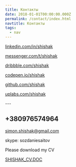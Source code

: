 ```yaml
---
title: Контакты
date: 2018-01-01T00:00:00.000Z
permalink: /contact/index.html
navtitle: Контакты
tags:
  - nav
---
```

[linkedin.com/in/shishak](linkedin.com/in/shishak/)

[messenger.com/t/shishak](messenger.com/t/shishak)

[dribbble.com/shishak](dribbble.com/shishak)

[codepen.io/shishak](codepen.io/shishak/)

[github.com/shishak](github.com/shishak)

[uplabs.com/shishak](https://www.uplabs.com/shishak)

\---

## +380976574964

simon.shishak@gmail.com

skype: sozdaniesaitov

Please download my CV

[SHISHAK_CV.DOC](https://docs.google.com/document/d/1rGsVzKVGYOUidE9V3975hGZ67UpsM3aSoJE4UGjhj34/)
